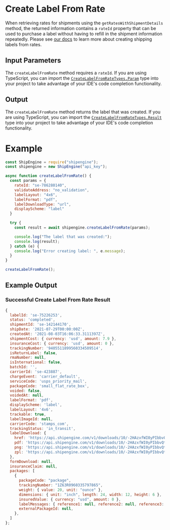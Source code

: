 Create Label From Rate
======================================
When retrieving rates for shipments using the `getRatesWithShipmentDetails` method, the returned information contains a `rateId` property that can be used to purchase a label without having to refill in the shipment information repeatedly. Please see [our docs](https://www.shipengine.com/docs/labels/create-from-rate/) to learn more about creating shipping labels from rates.

Input Parameters
-------------------------------------

The `createLabelFromRate` method requires a `rateId`. If you are using TypeScript, you can import the [`CreateLabelFromRateTypes.Param`](https://github.com/ShipEngine/shipengine-js/blob/main/src/create-label-from-rate/types/public-params.ts)
type into your project to take advantage of your
IDE's code completion functionality.

Output
--------------------------------
The `createLabelFromRate` method returns the label that was created.
If you are using TypeScript, you can import the [`CreateLabelFromRateTypes.Result`](https://github.com/ShipEngine/shipengine-js/blob/main/src/create-label-from-rate/types/public-result.ts)
type into your project to take advantage of your IDE's code completion functionality.

Example
==============================
```javascript
const ShipEngine = require("shipengine");
const shipengine = new ShipEngine("api_key");

async function createLabelFromRate() {
  const params = {
    rateId: "se-786280140",
    validateAddress: "no_validation",
    labelLayout: "4x6",
    labelFormat: "pdf",
    labelDownloadType: "url",
    displayScheme: "label"
  }

  try {
    const result = await shipengine.createLabelFromRate(params);

    console.log("The label that was created:");
    console.log(result);
  } catch (e) {
    console.log("Error creating label: ", e.message);
  }
}

createLabelFromRate();
```

Example Output
-----------------------------------------------------

### Successful Create Label From Rate Result
```javascript
{
  labelId: 'se-75226253',
  status: 'completed',
  shipmentId: 'se-142144170',
  shipDate: '2021-07-29T00:00:00Z',
  createdAt: '2021-08-03T16:06:33.3111397Z',
  shipmentCost: { currency: 'usd', amount: 7.9 },
  insuranceCost: { currency: 'usd', amount: 0 },
  trackingNumber: '9405511899560334509514',
  isReturnLabel: false,
  rmaNumber: null,
  isInternational: false,
  batchId: '',
  carrierId: 'se-423887',
  chargeEvent: 'carrier_default',
  serviceCode: 'usps_priority_mail',
  packageCode: 'small_flat_rate_box',
  voided: false,
  voidedAt: null,
  labelFormat: 'pdf',
  displayScheme: 'label',
  labelLayout: '4x6',
  trackable: true,
  labelImageId: null,
  carrierCode: 'stamps_com',
  trackingStatus: 'in_transit',
  labelDownload: {
    href: 'https://api.shipengine.com/v1/downloads/10/-2HAzxfWI0yPIbbvQtmLkA/label-75226253.pdf',
    pdf: 'https://api.shipengine.com/v1/downloads/10/-2HAzxfWI0yPIbbvQtmLkA/label-75226253.pdf',
    png: 'https://api.shipengine.com/v1/downloads/10/-2HAzxfWI0yPIbbvQtmLkA/label-75226253.png',
    zpl: 'https://api.shipengine.com/v1/downloads/10/-2HAzxfWI0yPIbbvQtmLkA/label-75226253.zpl'
  },
  formDownload: null,
  insuranceClaim: null,
  packages: [
    {
      packageCode: "package",
      trackingNumber: "1Z63R0960335797865",
      weight: { value: 20, unit: "ounce" },
      dimensions: { unit: "inch", length: 24, width: 12, height: 6 },
      insuredValue: { currency: "usd", amount: 0 },
      labelMessages: { reference1: null, reference2: null, reference3: null },
      externalPackageId: null,
    },
  ]
};
```
